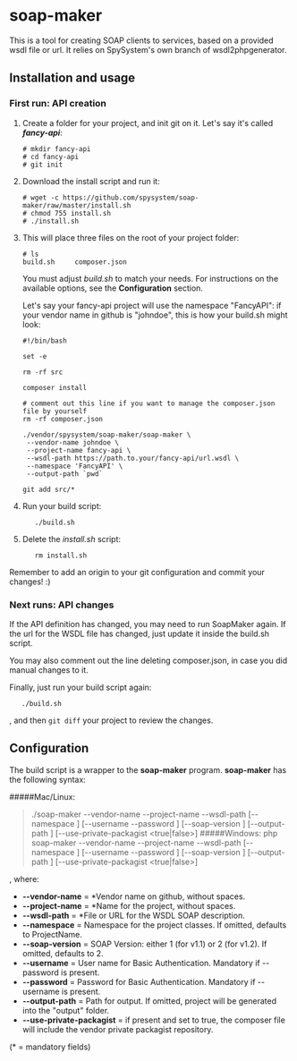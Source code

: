 # soap-maker

This is a tool for creating SOAP clients to services, based on a provided wsdl file or url. It relies on SpySystem's own branch of wsdl2phpgenerator.

## Installation and usage

### First run: API creation
1. Create a folder for your project, and init git on it. Let's say it's called ***fancy-api***:
   ```
   # mkdir fancy-api
   # cd fancy-api
   # git init
   ```

2. Download the install script and run it:
   ```
   # wget -c https://github.com/spysystem/soap-maker/raw/master/install.sh
   # chmod 755 install.sh
   # ./install.sh
   ```

3. This will place three files on the root of your project folder:
   ```
   # ls
   build.sh     composer.json
   ```
   You must adjust *build.sh* to match your needs.
   For instructions on the available options, see the **Configuration** section.
   
   Let's say your fancy-api project will use the namespace "FancyAPI": if your vendor name in github is "johndoe", this is how your build.sh might look:
   ```
   #!/bin/bash
   
   set -e
   
   rm -rf src
   
   composer install
   
   # comment out this line if you want to manage the composer.json file by yourself
   rm -rf composer.json
   
   ./vendor/spysystem/soap-maker/soap-maker \
    --vendor-name johndoe \
    --project-name fancy-api \
    --wsdl-path https://path.to.your/fancy-api/url.wsdl \
    --namespace 'FancyAPI' \
    --output-path `pwd`
   
   git add src/*

   ```

4. Run your build script:
   ```
      ./build.sh
   ```

5. Delete the *install.sh* script:
   ```
      rm install.sh
   ```

Remember to add an origin to your git configuration and commit your changes! :)

### Next runs: API changes
If the API definition has changed, you may need to run SoapMaker again. If the url for the WSDL file has changed, just update it inside the build.sh script.

You may also comment out the line deleting composer.json, in case you did manual changes to it.

Finally, just run your build script again:
```
   ./build.sh
```
, and then `git diff` your project to review the changes.

## Configuration
The build script is a wrapper to the **soap-maker** program.
**soap-maker** has the following syntax:

#####Mac/Linux:
>./soap-maker --vendor-name <VendorName> --project-name <ProjectName> --wsdl-path <WSDL> [--namespace <Namespace>] [--username <Username> --password <Password>] [--soap-version <SOAPVersion>] [--output-path <PathToOutput>] [--use-private-packagist <true|false>]
#####Windows:
>php soap-maker --vendor-name <VendorName> --project-name <ProjectName> --wsdl-path <WSDL> [--namespace <Namespace>] [--username <Username> --password <Password>] [--soap-version <SOAPVersion>] [--output-path <PathToOutput>] [--use-private-packagist <true|false>]

, where:
- **--vendor-name** = *Vendor name on github, without spaces.
- **--project-name** = *Name for the project, without spaces.
- **--wsdl-path** = *File or URL for the WSDL SOAP description.
- **--namespace** = Namespace for the project classes. If omitted, defaults to ProjectName.
- **--soap-version** = SOAP Version: either 1 (for v1.1) or 2 (for v1.2). If omitted, defaults to 2.
- **--username** = User name for Basic Authentication. Mandatory if --password is present.
- **--password** = Password for Basic Authentication. Mandatory if --username is present.
- **--output-path** = Path for output. If omitted, project will be generated into the "output" folder.
- **--use-private-packagist** = if present and set to true, the composer file will include the vendor private packagist repository.

(* = mandatory fields)

